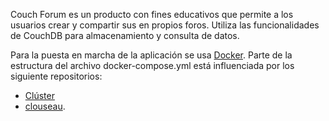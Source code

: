 Couch Forum es un producto con fines educativos que permite a los usuarios crear y compartir sus en propios foros. Utiliza las funcionalidades de CouchDB para almacenamiento y consulta de datos.

Para la puesta en marcha de la aplicación se usa [Docker](https://www.docker.com/). Parte de la estructura del archivo docker-compose.yml está influenciada por los siguiente repositorios:
- [Clúster](https://github.com/regnete/howto-couchdb-cluster-docker-compose/blob/master/docker-compose.yml)
- [clouseau](https://github.com/apache/couchdb-docker/blob/4482af7b3504c2edf717540033111b5a270b391b/clouseau-compose/README.md).
